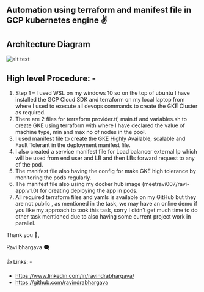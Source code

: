 
                                                        

   ## **Automation using terraform and manifest file in GCP kubernetes engine** :v:
## Architecture Diagram

![alt text](https://github.com/ravindrabhargava/terraform-gke/blob/master/thumbnail.jpg)


## High level Procedure: -

1.	Step 1 – I used WSL on my windows 10 so on the top of ubuntu I have installed the GCP Cloud SDK and terraform on my local laptop from where I used to execute all devops commands to create the GKE Cluster as required.
2.	There are 2 files for terraform provider.tf, main.tf and variables.sh to create GKE using terraform with where I have declared the value of machine type, min and max no of nodes in the pool.
3.	I used manifest file to create the GKE Highly Available, scalable and Fault Tolerant in the deployment manifest file.
4.	I also created a service manifest file for Load balancer external Ip which will be used from end user and LB and then LBs forward request to any of the pod.
5.	The manifest file also having the config for make GKE high tolerance by monitoring the pods regularly.
6.	The manifest file also using my docker hub image (meetravi007/ravi-app:v1.0) for creating deploying the app in pods.
7.	 All required terraform files and yamls is available on my GitHub but they are not public , as mentioned in the task, we may have an online demo if you like my approach to took this task, sorry I didn’t get much time to do other task mentioned due to also having some current project work in parallel. 
 	
  
  Thank you :pray:,
  
  Ravi bhargava :left_speech_bubble:

:thumbsup: Links: - 
- https://www.linkedin.com/in/ravindrabhargava/
- https://github.com/ravindrabhargava

